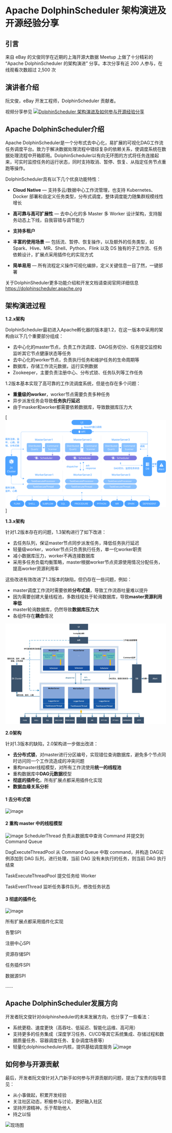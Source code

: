 # Apache DolphinScheduler 架构演进及开源经验分享 

## 引言
来自 eBay 的文俊同学在近期的上海开源大数据 Meetup 上做了十分精彩的 “Apache DolphinScheduler 的架构演进” 分享。本次分享有近 200 人参与，在线观看次数超过 2,500 次

## 演讲者介绍

阮文俊，eBay 开发工程师，DolphinScheduler 贡献者。

视频分享参见
[![ DolphinScheduler 架构演进及如何参与开源经验分享 ](https://user-images.githubusercontent.com/15833811/126284089-249f1084-f1bf-40b2-bbd8-892f2ff28a31.png)](https://www.bilibili.com/video/BV11M4y1T7VT)



## Apache DolphinScheduler介绍

Apache DolphinScheduler是一个分布式去中心化，易扩展的可视化DAG工作流任务调度平台。致力于解决数据处理流程中错综复杂的依赖关系，使调度系统在数据处理流程中开箱即用。DolphinScheduler以有向无环图的方式将任务连接起来，可实时监控任务的运行状态，同时支持取消、暂停、恢复、从指定任务节点重跑等操作。

DolphinScheduler具有以下几个优良功能特性：

- **Cloud Native** — 支持多云/数据中心工作流管理，也支持 Kubernetes、Docker 部署和自定义任务类型，分布式调度，整体调度能力随集群规模线性增长

- **高可靠与高可扩展性** — 去中心化的多 Master 多 Worker 设计架构，支持服务动态上下线，自我容错与调节能力

- **支持多租户**

- **丰富的使用场景** — 包括流、暂停、恢复操作，以及额外的任务类型，如 Spark、Hive、MR、Shell、Python、Flink 以及 DS 独有的子工作流、任务依赖设计，扩展点采用插件化的实现方式

- **简单易用** — 所有流程定义操作可视化编排，定义关键信息一目了然，一键部署

关于DolphinSheduler更多功能介绍和开发文档请查阅官网详细信息 https://dolphinscheduler.apache.org


## 架构演进过程

**1.2.x架构**

DolphinScheduler最初进入Apache孵化器的版本是1.2，在这一版本中采用的架构由以下几个重要部分组成：

- 去中心化的master节点，负责工作流调度、DAG任务切分、任务提交监控和监听其它节点健康状态等任务
- 去中心化的worker节点，负责执行任务和维护任务的生命周期等
- 数据库，存储工作流元数据，运行实例数据
- Zookeeper，主要负责注册中心、分布式锁、任务队列等工作任务

1.2版本基本实现了高可靠的工作流调度系统，但是也存在多个问题：

- **重量级的worker**，worker节点需要负责多种任务
- 异步派发任务会导致**任务执行延迟**
- 由于masker和worker都需要依赖数据库，导致数据库压力大

[![archdiagram_zh.svg](/img/archdiagram_zh.svg)]



**1.3.x架构**

针对1.2版本存在的问题，1.3架构进行了如下改进：

- 去任务队列，保证master节点同步派发任务，降低任务执行延迟
- 轻量级worker，worker节点只负责执行任务，单一化worker职责
- 减小数据库压力，worker不再连接数据库
- 采用多任务负载均衡策略，master根据worker节点资源使用情况分配任务，提高worker资源利用率

这些改进有效改进了1.2版本的缺陷，但仍存在一些问题，例如：

- master调度工作流时需要依赖**分布式锁**，导致工作流吞吐量难以提升
- 因为需要创建大量线程池，多数线程处于轮询数据库，导致**master资源利用率低**
- master轮询数据库，仍然导致**数据库压力大**
- 各组件存在**耦合**情况

![系统架构图](/img/architecture-1.3.0.jpg)



**2.0架构**

针对1.3版本的缺陷，2.0架构进一步做出改进：

- **去分布式锁**，对master进行分区编号，实现错位查询数据库，避免多个节点同时访问同一个工作流造成的冲突问题
- 重构master线程模型，对所有工作流使用**统一的线程池**
- 重构数据库中**DAG元数据**模型
- **彻底的插件化**，所有扩展点都采用插件化实现
- **数据血缘关系分析**

#### 1 去分布式锁
![image](https://user-images.githubusercontent.com/15833811/126285801-ae58d9c6-e1fe-4cba-b7fd-26098824caf9.png)

#### 2 重构 master 中的线程模型
![image](https://user-images.githubusercontent.com/15833811/126285993-a4130bed-7eb2-4af1-a728-8b06a7b51089.png)
SchedulerThread 负责从数据库中查询 Command 并提交到 Command Queue

DagExecuteThreadPool 从 Command Queue 中取 command，并构造 DAG实例添加到 DAG 队列，进行处理，当前 DAG 没有未执行的任务，则当前 DAG 执行结束

TaskExecuteThreadPool 提交任务给 Worker

TaskEventThread 监听任务事件队列，修改任务状态

#### 3 彻底的插件化
![image](https://user-images.githubusercontent.com/15833811/126286101-d8003d09-df84-4fe5-a92c-f733da450b33.png)

所有扩展点都采用插件化实现

告警SPI

注册中心SPI

资源存储SPI

任务插件SPI

数据源SPI

……


## Apache DolphinScheduler发展方向

开发者阮文俊针对dolphinsheduler的未来发展方向，也分享了一些看法：

- 系统更稳、速度更快（高吞吐、低延迟、智能化运维、高可用）
- 支持更多的任务集成（深度学习任务、CI/CD等其它系统集成、存储过程和数据质量任务、容器调度任务、复杂调度场景等）
- 轻量化dolphinscheduler内核，提供基础调度服务
![image](https://user-images.githubusercontent.com/15833811/126286160-8987ccf8-a2c6-4e3d-a2ee-881e66e527e6.png)


## 如何参与开源贡献

最后，开发者阮文俊针对入门新手如何参与开源贡献的问题，提出了宝贵的指导意见：

- 从小事做起，积累开发经验
- 关注社区动态，积极参与讨论，更好融入社区
- 坚持开源精神，乐于帮助他人
- 持之以恒

![现场图](https://user-images.githubusercontent.com/15833811/126285232-152b8b7f-5d43-439f-ae7f-77b4ece50fe6.png)
